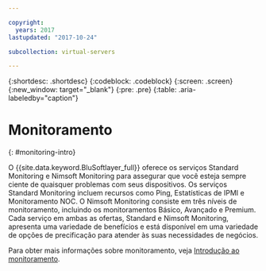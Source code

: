 ```yaml
---

copyright:
  years: 2017
lastupdated: "2017-10-24"

subcollection: virtual-servers

---
```


{:shortdesc: .shortdesc}
{:codeblock: .codeblock}
{:screen: .screen}
{:new_window: target="_blank"}
{:pre: .pre}
{:table: .aria-labeledby="caption"}

# Monitoramento
{: #monitoring-intro}

O {{site.data.keyword.BluSoftlayer_full}} oferece os serviços Standard Monitoring e Nimsoft Monitoring para assegurar que você esteja sempre ciente de quaisquer problemas com seus dispositivos. Os serviços Standard Monitoring incluem recursos como Ping, Estatísticas de IPMI e Monitoramento NOC. O Nimsoft Monitoring consiste em três níveis de monitoramento, incluindo os monitoramentos Básico, Avançado e Premium. Cada serviço em ambas as ofertas, Standard e Nimsoft Monitoring, apresenta uma variedade de benefícios e está disponível em uma variedade de opções de precificação para atender às suas necessidades de negócios.

Para obter mais informações sobre monitoramento, veja [Introdução ao monitoramento](/docs/infrastructure/SLmonitoring?topic=slmonitoring-monitoring).
